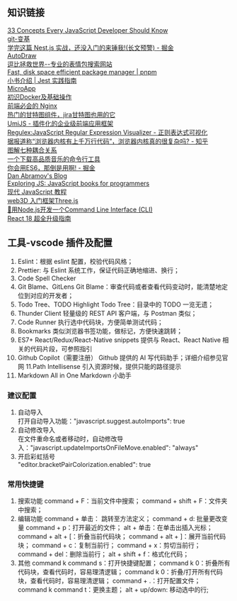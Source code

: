 ## 知识链接
[33 Concepts Every JavaScript Developer Should Know](https://github.com/leonardomso/33-js-concepts)   
[git-变基](https://git-scm.com/book/zh/v2/Git-%E5%88%86%E6%94%AF-%E5%8F%98%E5%9F%BA)   
[学完这篇 Nest.js 实战，还没入门的来锤我!(长文预警) - 掘金](https://juejin.cn/post/7032079740982788132)  
[AutoDraw](https://www.autodraw.com/?ref=producthunt)  
[逗比拯救世界--专业的表情包搜索网站](https://www.dbbqb.com/s?w=%E7%A8%8B%E5%BA%8F%E5%91%98)  
[Fast, disk space efficient package manager | pnpm](https://pnpm.io/zh/)  
[小书介绍 | Jest 实践指南](http://github.yanhaixiang.com/jest-tutorial/)  
[MicroApp](https://cangdu.org/micro-app/)   
[初识Docker及基础操作](https://jspang.com/article/75)   
[前端必会的 Nginx](https://jspang.com/article/39#toc1)  
[热门的甘特图组件，jira甘特图也用的它](https://docs.dhtmlx.com/gantt/)    
[UmiJS - 插件化的企业级前端应用框架](https://umijs.org/zh-CN)  
[Regulex:JavaScript Regular Expression Visualizer - 正则表达式可视化](https://jex.im/regulex/)  
[据报道称“浏览器内核有上千万行代码”，浏览器内核真的很复杂吗? - 知乎](https://www.zhihu.com/question/290767285/answer/1200063036)  
[图解七种耦合关系](https://zhuanlan.zhihu.com/p/22281389)  
[一个下载高品质音乐的命令行工具](https://github.com/zonemeen/musicn)  
[你会用ES6，那倒是用啊! - 掘金](https://juejin.cn/post/7016520448204603423)  
[Dan Abramov's Blog](https://overreacted.io/zh-hans/)  
[Exploring JS: JavaScript books for programmers](https://exploringjs.com/)  
[现代 JavaScript 教程](https://zh.javascript.info/)  
[web3D 入门框架Three.js](http://www.webgl3d.cn/)  
[🎉用Node.js开发一个Command Line Interface (CLI)](https://zhuanlan.zhihu.com/p/38730825)  
[React 18 超全升级指南](https://juejin.cn/post/7078511027091931167)

## 工具-vscode 插件及配置
1. Eslint：根据 eslint 配置，校验代码风格；
2. Prettier: 与 Eslint 系统工作，保证代码正确地缩进、换行；
3. Code Spell Checker
4. Git Blame、GitLens 
Git Blame：审查代码或者查看代码变动时，能清楚地定位到对应的开发者；
5. Todo Tree、TODO Highlight
Todo Tree：目录中的 TODO 一览无遗；
6. Thunder Client
轻量级的 REST API 客户端，与 Postman 类似；
7. Code Runner
执行选中代码块，方便简单测试代码；
8. Bookmarks
类似浏览器书签功能，做标记，方便快速跳转；
9. ES7+ React/Redux/React-Native snippets
提供与 React、React Native 相关的代码片段，可参照指引
10. Github Copilot（需要注册）
Github 提供的 AI 写代码助手；详细介绍参见官网
11.Path Intellisense
引入资源时候，提供只能的路径提示
12. Markdown All in One
Markdown 小助手

### 建议配置
1. 自动导入  
打开自动导入功能："javascript.suggest.autoImports": true
2. 自动修改导入  
在文件重命名或者移动时，自动修改导入："javascript.updateImportsOnFileMove.enabled": "always"
3. 开启彩虹括号  
"editor.bracketPairColorization.enabled": true
### 常用快捷键
1. 搜索功能
command + F：当前文件中搜索；
command + shift + F：文件夹中搜索；
2. 编辑功能
command + 单击： 跳转至方法定义；
command + d: 批量更改变量
command + p：打开最近的文件；
alt + 单击：在单击出插入光标；
command + alt + [：折叠当前代码块；
command + alt + ]：展开当前代码块；
command + c：复制当前行；
command + x：剪切当前行；
command + del：删除当前行；
alt + shift + f：格式化代码；
3. 其他
command k command s：打开快捷键配置；
command k 0：折叠所有代码块，查看代码时，容易理清逻辑；
command k 0：折叠/打开所有代码块，查看代码时，容易理清逻辑；
command + .：打开配置文件；
command k command t：更换主题；
alt + up/down: 移动选中的行;

